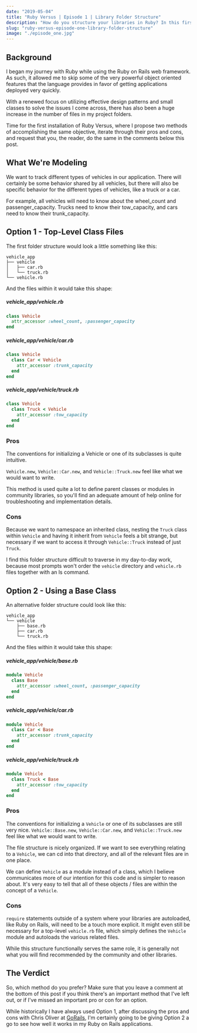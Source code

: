 ```yaml
---
date: "2019-05-04"
title: "Ruby Versus | Episode 1 | Library Folder Structure"
description: "How do you structure your libraries in Ruby? In this first installment of Ruby Versus, I'll present two options I've used with the pros and cons of each."
slug: "ruby-versus-episode-one-library-folder-structure"
image: "./episode_one.jpg"
---
```


## Background

I began my journey with Ruby while using the Ruby on Rails web framework. As such, it allowed me to skip some of the very powerful object oriented features that the language provides in favor of getting applications deployed very quickly.

With a renewed focus on utilizing effective design patterns and small classes to solve the issues I come across, there has also been a huge increase in the number of files in my project folders.

Time for the first installation of Ruby Versus, where I propose two methods of accomplishing the same objective, iterate through their pros and cons, and request that you, the reader, do the same in the comments below this post.

## What We're Modeling

We want to track different types of vehicles in our application. There will certainly be some behavior shared by all vehicles, but there will also be specific behavior for the different types of vehicles, like a truck or a car.

For example, all vehicles will need to know about the wheel_count and passenger_capacity. Trucks need to know their tow_capacity, and cars need to know their trunk_capacity.

## Option 1 - Top-Level Class Files

The first folder structure would look a little something like this:

```shell
vehicle_app
├── vehicle
│   ├── car.rb
│   └── truck.rb
└── vehicle.rb
```

And the files within it would take this shape:

##### vehicle_app/vehicle.rb

```ruby
class Vehicle
  attr_accessor :wheel_count, :passenger_capacity
end
```

##### vehicle_app/vehicle/car.rb

```ruby
class Vehicle
  class Car < Vehicle
    attr_accessor :trunk_capacity
  end
end
```

##### vehicle_app/vehicle/truck.rb

```ruby
class Vehicle
  class Truck < Vehicle
    attr_accessor :tow_capacity
  end
end
```

### Pros

The conventions for initializing a Vehicle or one of its subclasses is quite intuitive.

`Vehicle.new`, `Vehicle::Car.new`, and `Vehicle::Truck.new` feel like what we would want to write.

This method is used quite a lot to define parent classes or modules in community libraries, so you'll find an adequate amount of help online for troubleshooting and implementation details.

### Cons

Because we want to namespace an inherited class, nesting the `Truck` class within `Vehicle` and having it inherit from `Vehicle` feels a bit strange, but necessary if we want to access it through `Vehicle::Truck` instead of just `Truck`.

I find this folder structure difficult to traverse in my day-to-day work, because most prompts won't order the `vehicle` directory and `vehicle.rb` files together with an ls command.

## Option 2 - Using a Base Class

An alternative folder structure could look like this:

```
vehicle_app
└── vehicle
    ├── base.rb
    ├── car.rb
    └── truck.rb
```

And the files within it would take this shape:

##### vehicle_app/vehicle/base.rb

```ruby
module Vehicle
  class Base
    attr_accessor :wheel_count, :passenger_capacity
  end
end
```

##### vehicle_app/vehicle/car.rb

```ruby
module Vehicle
  class Car < Base
    attr_accessor :trunk_capacity
  end
end
```

##### vehicle_app/vehicle/truck.rb

```ruby
module Vehicle
  class Truck < Base
    attr_accessor :tow_capacity
  end
end
```

### Pros

The conventions for initializing a `Vehicle` or one of its subclasses are still very nice. `Vehicle::Base.new`, `Vehicle::Car.new`, and `Vehicle::Truck.new` feel like what we would want to write.

The file structure is nicely organized. If we want to see everything relating to a `Vehicle`, we can cd into that directory, and all of the relevant files are in one place.

We can define `Vehicle` as a module instead of a class, which I believe communicates more of our intention for this code and is simpler to reason about. It's very easy to tell that all of these objects / files are within the concept of a `Vehicle`.

### Cons

`require` statements outside of a system where your libraries are autoloaded, like Ruby on Rails, will need to be a touch more explicit. It might even still be necessary for a top-level `vehicle.rb` file, which simply defines the `Vehicle` module and autoloads the various related files.

While this structure functionally serves the same role, it is generally not what you will find recommended by the community and other libraries.

## The Verdict

So, which method do you prefer? Make sure that you leave a comment at the bottom of this post if you think there's an important method that I've left out, or if I've missed an important pro or con for an option.

While historically I have always used Option 1, after discussing the pros and cons with Chris Oliver at [GoRails](https://gorails.com), I'm certainly going to be giving Option 2 a go to see how well it works in my Ruby on Rails applications.
